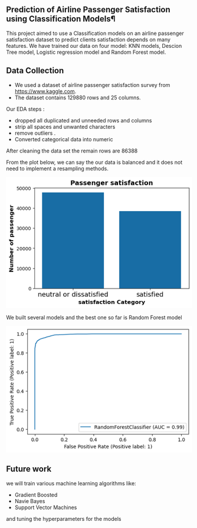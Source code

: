 ## Prediction of Airline Passenger Satisfaction using Classification Models¶

This project aimed to use a Classification models on an airline passenger satisfaction dataset to predict clients satisfaction depends on many features. We have trained our data on four model: KNN models, Descion Tree model, Logistic regression model and Random Forest model.

## Data Collection

- We used a dataset of airline passenger satisfaction survey from https://www.kaggle.com.
- The dataset contains 129880 rows and 25 columns.


Our EDA steps :

- dropped all duplicated and unneeded rows and columns
- strip all spaces and unwanted characters
- remove outliers .
- Converted categorical data into numeric

After cleaning the data set the remain rows are 86388

From the plot below, we can say the our data is balanced and it does not need to implement a resampling methods.

![](image/balane_data.png)

We built several models and the best one so far is Random Forest model

![](image/RF.png)

## Future work

we will train various machine learning algorithms like:
    
- Gradient Boosted
- Navie Bayes
- Support Vector Machines


and tuning the hyperparameters for the models



